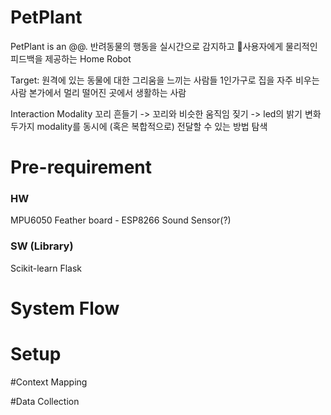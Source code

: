 # PetPlant

PetPlant is an @@.
반려동물의 행동을 실시간으로 감지하고 사용자에게 물리적인 피드백을 제공하는 Home Robot

Target: 원격에 있는 동물에 대한 그리움을 느끼는 사람들 
1인가구로 집을 자주 비우는 사람
본가에서 멀리 떨어진 곳에서 생활하는 사람

Interaction Modality
꼬리 흔들기 -> 꼬리와 비슷한 움직임
짖기 -> led의 밝기 변화
두가지 modality를 동시에 (혹은 복합적으로) 전달할 수 있는 방법 탐색

# Pre-requirement
### HW
MPU6050
Feather board - ESP8266
Sound Sensor(?)

### SW (Library)
Scikit-learn
Flask

# System Flow

# Setup

#Context Mapping

#Data Collection

